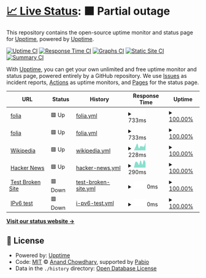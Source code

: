 # [📈 Live Status](https://demo.upptime.js.org): <!--live status--> **🟧 Partial outage**

This repository contains the open-source uptime monitor and status page for [Upptime](https://upptime.js.org), powered by [Upptime](https://github.com/upptime/upptime).

[![Uptime CI](https://github.com/sudeepa14/upptime/workflows/Uptime%20CI/badge.svg)](https://github.com/sudeepa14/upptime/actions?query=workflow%3A%22Uptime+CI%22)
[![Response Time CI](https://github.com/sudeepa14/upptime/workflows/Response%20Time%20CI/badge.svg)](https://github.com/sudeepa14/upptime/actions?query=workflow%3A%22Response+Time+CI%22)
[![Graphs CI](https://github.com/sudeepa14/upptime/workflows/Graphs%20CI/badge.svg)](https://github.com/sudeepa14/upptime/actions?query=workflow%3A%22Graphs+CI%22)
[![Static Site CI](https://github.com/sudeepa14/upptime/workflows/Static%20Site%20CI/badge.svg)](https://github.com/sudeepa14/upptime/actions?query=workflow%3A%22Static+Site+CI%22)
[![Summary CI](https://github.com/sudeepa14/upptime/workflows/Summary%20CI/badge.svg)](https://github.com/sudeepa14/upptime/actions?query=workflow%3A%22Summary+CI%22)

With [Upptime](https://upptime.js.org), you can get your own unlimited and free uptime monitor and status page, powered entirely by a GitHub repository. We use [Issues](https://github.com/upptime/upptime/issues) as incident reports, [Actions](https://github.com/sudeepa14/upptime/actions) as uptime monitors, and [Pages](https://demo.upptime.js.org) for the status page.

<!--start: status pages-->
<!-- This summary is generated by Upptime (https://github.com/upptime/upptime) -->
<!-- Do not edit this manually, your changes will be overwritten -->
<!-- prettier-ignore -->
| URL | Status | History | Response Time | Uptime |
| --- | ------ | ------- | ------------- | ------ |
| <img alt="" src="https://icons.duckduckgo.com/ip3/folia.com.ico" height="13"> [folia](http://folia.com) | 🟩 Up | [folia.yml](https://github.com/Sudeepa14/uptime/commits/HEAD/history/folia.yml) | <details><summary><img alt="Response time graph" src="./graphs/folia/response-time-week.png" height="20"> 733ms</summary><br><a href="https://sudeepa14.github.io/upptime/history/folia"><img alt="Response time 273" src="https://img.shields.io/endpoint?url=https%3A%2F%2Fraw.githubusercontent.com%2FSudeepa14%2Fuptime%2FHEAD%2Fapi%2Ffolia%2Fresponse-time.json"></a><br><a href="https://sudeepa14.github.io/upptime/history/folia"><img alt="24-hour response time 465" src="https://img.shields.io/endpoint?url=https%3A%2F%2Fraw.githubusercontent.com%2FSudeepa14%2Fuptime%2FHEAD%2Fapi%2Ffolia%2Fresponse-time-day.json"></a><br><a href="https://sudeepa14.github.io/upptime/history/folia"><img alt="7-day response time 733" src="https://img.shields.io/endpoint?url=https%3A%2F%2Fraw.githubusercontent.com%2FSudeepa14%2Fuptime%2FHEAD%2Fapi%2Ffolia%2Fresponse-time-week.json"></a><br><a href="https://sudeepa14.github.io/upptime/history/folia"><img alt="30-day response time 557" src="https://img.shields.io/endpoint?url=https%3A%2F%2Fraw.githubusercontent.com%2FSudeepa14%2Fuptime%2FHEAD%2Fapi%2Ffolia%2Fresponse-time-month.json"></a><br><a href="https://sudeepa14.github.io/upptime/history/folia"><img alt="1-year response time 273" src="https://img.shields.io/endpoint?url=https%3A%2F%2Fraw.githubusercontent.com%2FSudeepa14%2Fuptime%2FHEAD%2Fapi%2Ffolia%2Fresponse-time-year.json"></a></details> | <details><summary><a href="https://sudeepa14.github.io/upptime/history/folia">100.00%</a></summary><a href="https://sudeepa14.github.io/upptime/history/folia"><img alt="All-time uptime 99.99%" src="https://img.shields.io/endpoint?url=https%3A%2F%2Fraw.githubusercontent.com%2FSudeepa14%2Fuptime%2FHEAD%2Fapi%2Ffolia%2Fuptime.json"></a><br><a href="https://sudeepa14.github.io/upptime/history/folia"><img alt="24-hour uptime 100.00%" src="https://img.shields.io/endpoint?url=https%3A%2F%2Fraw.githubusercontent.com%2FSudeepa14%2Fuptime%2FHEAD%2Fapi%2Ffolia%2Fuptime-day.json"></a><br><a href="https://sudeepa14.github.io/upptime/history/folia"><img alt="7-day uptime 100.00%" src="https://img.shields.io/endpoint?url=https%3A%2F%2Fraw.githubusercontent.com%2FSudeepa14%2Fuptime%2FHEAD%2Fapi%2Ffolia%2Fuptime-week.json"></a><br><a href="https://sudeepa14.github.io/upptime/history/folia"><img alt="30-day uptime 99.94%" src="https://img.shields.io/endpoint?url=https%3A%2F%2Fraw.githubusercontent.com%2FSudeepa14%2Fuptime%2FHEAD%2Fapi%2Ffolia%2Fuptime-month.json"></a><br><a href="https://sudeepa14.github.io/upptime/history/folia"><img alt="1-year uptime 99.99%" src="https://img.shields.io/endpoint?url=https%3A%2F%2Fraw.githubusercontent.com%2FSudeepa14%2Fuptime%2FHEAD%2Fapi%2Ffolia%2Fuptime-year.json"></a></details>
| <img alt="" src="https://icons.duckduckgo.com/ip3/folia.com.ico" height="13"> [folia](http://folia.com) | 🟩 Up | [folia.yml](https://github.com/Sudeepa14/uptime/commits/HEAD/history/folia.yml) | <details><summary><img alt="Response time graph" src="./graphs/folia/response-time-week.png" height="20"> 733ms</summary><br><a href="https://sudeepa14.github.io/upptime/history/folia"><img alt="Response time 273" src="https://img.shields.io/endpoint?url=https%3A%2F%2Fraw.githubusercontent.com%2FSudeepa14%2Fuptime%2FHEAD%2Fapi%2Ffolia%2Fresponse-time.json"></a><br><a href="https://sudeepa14.github.io/upptime/history/folia"><img alt="24-hour response time 465" src="https://img.shields.io/endpoint?url=https%3A%2F%2Fraw.githubusercontent.com%2FSudeepa14%2Fuptime%2FHEAD%2Fapi%2Ffolia%2Fresponse-time-day.json"></a><br><a href="https://sudeepa14.github.io/upptime/history/folia"><img alt="7-day response time 733" src="https://img.shields.io/endpoint?url=https%3A%2F%2Fraw.githubusercontent.com%2FSudeepa14%2Fuptime%2FHEAD%2Fapi%2Ffolia%2Fresponse-time-week.json"></a><br><a href="https://sudeepa14.github.io/upptime/history/folia"><img alt="30-day response time 557" src="https://img.shields.io/endpoint?url=https%3A%2F%2Fraw.githubusercontent.com%2FSudeepa14%2Fuptime%2FHEAD%2Fapi%2Ffolia%2Fresponse-time-month.json"></a><br><a href="https://sudeepa14.github.io/upptime/history/folia"><img alt="1-year response time 273" src="https://img.shields.io/endpoint?url=https%3A%2F%2Fraw.githubusercontent.com%2FSudeepa14%2Fuptime%2FHEAD%2Fapi%2Ffolia%2Fresponse-time-year.json"></a></details> | <details><summary><a href="https://sudeepa14.github.io/upptime/history/folia">100.00%</a></summary><a href="https://sudeepa14.github.io/upptime/history/folia"><img alt="All-time uptime 99.99%" src="https://img.shields.io/endpoint?url=https%3A%2F%2Fraw.githubusercontent.com%2FSudeepa14%2Fuptime%2FHEAD%2Fapi%2Ffolia%2Fuptime.json"></a><br><a href="https://sudeepa14.github.io/upptime/history/folia"><img alt="24-hour uptime 100.00%" src="https://img.shields.io/endpoint?url=https%3A%2F%2Fraw.githubusercontent.com%2FSudeepa14%2Fuptime%2FHEAD%2Fapi%2Ffolia%2Fuptime-day.json"></a><br><a href="https://sudeepa14.github.io/upptime/history/folia"><img alt="7-day uptime 100.00%" src="https://img.shields.io/endpoint?url=https%3A%2F%2Fraw.githubusercontent.com%2FSudeepa14%2Fuptime%2FHEAD%2Fapi%2Ffolia%2Fuptime-week.json"></a><br><a href="https://sudeepa14.github.io/upptime/history/folia"><img alt="30-day uptime 99.94%" src="https://img.shields.io/endpoint?url=https%3A%2F%2Fraw.githubusercontent.com%2FSudeepa14%2Fuptime%2FHEAD%2Fapi%2Ffolia%2Fuptime-month.json"></a><br><a href="https://sudeepa14.github.io/upptime/history/folia"><img alt="1-year uptime 99.99%" src="https://img.shields.io/endpoint?url=https%3A%2F%2Fraw.githubusercontent.com%2FSudeepa14%2Fuptime%2FHEAD%2Fapi%2Ffolia%2Fuptime-year.json"></a></details>
| <img alt="" src="https://icons.duckduckgo.com/ip3/en.wikipedia.org.ico" height="13"> [Wikipedia](https://en.wikipedia.org) | 🟩 Up | [wikipedia.yml](https://github.com/Sudeepa14/uptime/commits/HEAD/history/wikipedia.yml) | <details><summary><img alt="Response time graph" src="./graphs/wikipedia/response-time-week.png" height="20"> 228ms</summary><br><a href="https://sudeepa14.github.io/upptime/history/wikipedia"><img alt="Response time 188" src="https://img.shields.io/endpoint?url=https%3A%2F%2Fraw.githubusercontent.com%2FSudeepa14%2Fuptime%2FHEAD%2Fapi%2Fwikipedia%2Fresponse-time.json"></a><br><a href="https://sudeepa14.github.io/upptime/history/wikipedia"><img alt="24-hour response time 461" src="https://img.shields.io/endpoint?url=https%3A%2F%2Fraw.githubusercontent.com%2FSudeepa14%2Fuptime%2FHEAD%2Fapi%2Fwikipedia%2Fresponse-time-day.json"></a><br><a href="https://sudeepa14.github.io/upptime/history/wikipedia"><img alt="7-day response time 228" src="https://img.shields.io/endpoint?url=https%3A%2F%2Fraw.githubusercontent.com%2FSudeepa14%2Fuptime%2FHEAD%2Fapi%2Fwikipedia%2Fresponse-time-week.json"></a><br><a href="https://sudeepa14.github.io/upptime/history/wikipedia"><img alt="30-day response time 203" src="https://img.shields.io/endpoint?url=https%3A%2F%2Fraw.githubusercontent.com%2FSudeepa14%2Fuptime%2FHEAD%2Fapi%2Fwikipedia%2Fresponse-time-month.json"></a><br><a href="https://sudeepa14.github.io/upptime/history/wikipedia"><img alt="1-year response time 188" src="https://img.shields.io/endpoint?url=https%3A%2F%2Fraw.githubusercontent.com%2FSudeepa14%2Fuptime%2FHEAD%2Fapi%2Fwikipedia%2Fresponse-time-year.json"></a></details> | <details><summary><a href="https://sudeepa14.github.io/upptime/history/wikipedia">100.00%</a></summary><a href="https://sudeepa14.github.io/upptime/history/wikipedia"><img alt="All-time uptime 100.00%" src="https://img.shields.io/endpoint?url=https%3A%2F%2Fraw.githubusercontent.com%2FSudeepa14%2Fuptime%2FHEAD%2Fapi%2Fwikipedia%2Fuptime.json"></a><br><a href="https://sudeepa14.github.io/upptime/history/wikipedia"><img alt="24-hour uptime 100.00%" src="https://img.shields.io/endpoint?url=https%3A%2F%2Fraw.githubusercontent.com%2FSudeepa14%2Fuptime%2FHEAD%2Fapi%2Fwikipedia%2Fuptime-day.json"></a><br><a href="https://sudeepa14.github.io/upptime/history/wikipedia"><img alt="7-day uptime 100.00%" src="https://img.shields.io/endpoint?url=https%3A%2F%2Fraw.githubusercontent.com%2FSudeepa14%2Fuptime%2FHEAD%2Fapi%2Fwikipedia%2Fuptime-week.json"></a><br><a href="https://sudeepa14.github.io/upptime/history/wikipedia"><img alt="30-day uptime 100.00%" src="https://img.shields.io/endpoint?url=https%3A%2F%2Fraw.githubusercontent.com%2FSudeepa14%2Fuptime%2FHEAD%2Fapi%2Fwikipedia%2Fuptime-month.json"></a><br><a href="https://sudeepa14.github.io/upptime/history/wikipedia"><img alt="1-year uptime 100.00%" src="https://img.shields.io/endpoint?url=https%3A%2F%2Fraw.githubusercontent.com%2FSudeepa14%2Fuptime%2FHEAD%2Fapi%2Fwikipedia%2Fuptime-year.json"></a></details>
| <img alt="" src="https://icons.duckduckgo.com/ip3/news.ycombinator.com.ico" height="13"> [Hacker News](https://news.ycombinator.com) | 🟩 Up | [hacker-news.yml](https://github.com/Sudeepa14/uptime/commits/HEAD/history/hacker-news.yml) | <details><summary><img alt="Response time graph" src="./graphs/hacker-news/response-time-week.png" height="20"> 290ms</summary><br><a href="https://sudeepa14.github.io/upptime/history/hacker-news"><img alt="Response time 314" src="https://img.shields.io/endpoint?url=https%3A%2F%2Fraw.githubusercontent.com%2FSudeepa14%2Fuptime%2FHEAD%2Fapi%2Fhacker-news%2Fresponse-time.json"></a><br><a href="https://sudeepa14.github.io/upptime/history/hacker-news"><img alt="24-hour response time 220" src="https://img.shields.io/endpoint?url=https%3A%2F%2Fraw.githubusercontent.com%2FSudeepa14%2Fuptime%2FHEAD%2Fapi%2Fhacker-news%2Fresponse-time-day.json"></a><br><a href="https://sudeepa14.github.io/upptime/history/hacker-news"><img alt="7-day response time 290" src="https://img.shields.io/endpoint?url=https%3A%2F%2Fraw.githubusercontent.com%2FSudeepa14%2Fuptime%2FHEAD%2Fapi%2Fhacker-news%2Fresponse-time-week.json"></a><br><a href="https://sudeepa14.github.io/upptime/history/hacker-news"><img alt="30-day response time 363" src="https://img.shields.io/endpoint?url=https%3A%2F%2Fraw.githubusercontent.com%2FSudeepa14%2Fuptime%2FHEAD%2Fapi%2Fhacker-news%2Fresponse-time-month.json"></a><br><a href="https://sudeepa14.github.io/upptime/history/hacker-news"><img alt="1-year response time 314" src="https://img.shields.io/endpoint?url=https%3A%2F%2Fraw.githubusercontent.com%2FSudeepa14%2Fuptime%2FHEAD%2Fapi%2Fhacker-news%2Fresponse-time-year.json"></a></details> | <details><summary><a href="https://sudeepa14.github.io/upptime/history/hacker-news">100.00%</a></summary><a href="https://sudeepa14.github.io/upptime/history/hacker-news"><img alt="All-time uptime 100.00%" src="https://img.shields.io/endpoint?url=https%3A%2F%2Fraw.githubusercontent.com%2FSudeepa14%2Fuptime%2FHEAD%2Fapi%2Fhacker-news%2Fuptime.json"></a><br><a href="https://sudeepa14.github.io/upptime/history/hacker-news"><img alt="24-hour uptime 100.00%" src="https://img.shields.io/endpoint?url=https%3A%2F%2Fraw.githubusercontent.com%2FSudeepa14%2Fuptime%2FHEAD%2Fapi%2Fhacker-news%2Fuptime-day.json"></a><br><a href="https://sudeepa14.github.io/upptime/history/hacker-news"><img alt="7-day uptime 100.00%" src="https://img.shields.io/endpoint?url=https%3A%2F%2Fraw.githubusercontent.com%2FSudeepa14%2Fuptime%2FHEAD%2Fapi%2Fhacker-news%2Fuptime-week.json"></a><br><a href="https://sudeepa14.github.io/upptime/history/hacker-news"><img alt="30-day uptime 100.00%" src="https://img.shields.io/endpoint?url=https%3A%2F%2Fraw.githubusercontent.com%2FSudeepa14%2Fuptime%2FHEAD%2Fapi%2Fhacker-news%2Fuptime-month.json"></a><br><a href="https://sudeepa14.github.io/upptime/history/hacker-news"><img alt="1-year uptime 99.98%" src="https://img.shields.io/endpoint?url=https%3A%2F%2Fraw.githubusercontent.com%2FSudeepa14%2Fuptime%2FHEAD%2Fapi%2Fhacker-news%2Fuptime-year.json"></a></details>
| <img alt="" src="https://icons.duckduckgo.com/ip3/thissitedoesnotexist.koj.co.ico" height="13"> [Test Broken Site](https://thissitedoesnotexist.koj.co) | 🟥 Down | [test-broken-site.yml](https://github.com/Sudeepa14/uptime/commits/HEAD/history/test-broken-site.yml) | <details><summary><img alt="Response time graph" src="./graphs/test-broken-site/response-time-week.png" height="20"> 0ms</summary><br><a href="https://sudeepa14.github.io/upptime/history/test-broken-site"><img alt="Response time 0" src="https://img.shields.io/endpoint?url=https%3A%2F%2Fraw.githubusercontent.com%2FSudeepa14%2Fuptime%2FHEAD%2Fapi%2Ftest-broken-site%2Fresponse-time.json"></a><br><a href="https://sudeepa14.github.io/upptime/history/test-broken-site"><img alt="24-hour response time 0" src="https://img.shields.io/endpoint?url=https%3A%2F%2Fraw.githubusercontent.com%2FSudeepa14%2Fuptime%2FHEAD%2Fapi%2Ftest-broken-site%2Fresponse-time-day.json"></a><br><a href="https://sudeepa14.github.io/upptime/history/test-broken-site"><img alt="7-day response time 0" src="https://img.shields.io/endpoint?url=https%3A%2F%2Fraw.githubusercontent.com%2FSudeepa14%2Fuptime%2FHEAD%2Fapi%2Ftest-broken-site%2Fresponse-time-week.json"></a><br><a href="https://sudeepa14.github.io/upptime/history/test-broken-site"><img alt="30-day response time 0" src="https://img.shields.io/endpoint?url=https%3A%2F%2Fraw.githubusercontent.com%2FSudeepa14%2Fuptime%2FHEAD%2Fapi%2Ftest-broken-site%2Fresponse-time-month.json"></a><br><a href="https://sudeepa14.github.io/upptime/history/test-broken-site"><img alt="1-year response time 0" src="https://img.shields.io/endpoint?url=https%3A%2F%2Fraw.githubusercontent.com%2FSudeepa14%2Fuptime%2FHEAD%2Fapi%2Ftest-broken-site%2Fresponse-time-year.json"></a></details> | <details><summary><a href="https://sudeepa14.github.io/upptime/history/test-broken-site">100.00%</a></summary><a href="https://sudeepa14.github.io/upptime/history/test-broken-site"><img alt="All-time uptime 100.00%" src="https://img.shields.io/endpoint?url=https%3A%2F%2Fraw.githubusercontent.com%2FSudeepa14%2Fuptime%2FHEAD%2Fapi%2Ftest-broken-site%2Fuptime.json"></a><br><a href="https://sudeepa14.github.io/upptime/history/test-broken-site"><img alt="24-hour uptime 100.00%" src="https://img.shields.io/endpoint?url=https%3A%2F%2Fraw.githubusercontent.com%2FSudeepa14%2Fuptime%2FHEAD%2Fapi%2Ftest-broken-site%2Fuptime-day.json"></a><br><a href="https://sudeepa14.github.io/upptime/history/test-broken-site"><img alt="7-day uptime 100.00%" src="https://img.shields.io/endpoint?url=https%3A%2F%2Fraw.githubusercontent.com%2FSudeepa14%2Fuptime%2FHEAD%2Fapi%2Ftest-broken-site%2Fuptime-week.json"></a><br><a href="https://sudeepa14.github.io/upptime/history/test-broken-site"><img alt="30-day uptime 100.00%" src="https://img.shields.io/endpoint?url=https%3A%2F%2Fraw.githubusercontent.com%2FSudeepa14%2Fuptime%2FHEAD%2Fapi%2Ftest-broken-site%2Fuptime-month.json"></a><br><a href="https://sudeepa14.github.io/upptime/history/test-broken-site"><img alt="1-year uptime 100.00%" src="https://img.shields.io/endpoint?url=https%3A%2F%2Fraw.githubusercontent.com%2FSudeepa14%2Fuptime%2FHEAD%2Fapi%2Ftest-broken-site%2Fuptime-year.json"></a></details>
| <img alt="" src="https://icons.duckduckgo.com/ip3/null.ico" height="13"> [IPv6 test](forwardemail.net) | 🟥 Down | [i-pv6-test.yml](https://github.com/Sudeepa14/uptime/commits/HEAD/history/i-pv6-test.yml) | <details><summary><img alt="Response time graph" src="./graphs/i-pv6-test/response-time-week.png" height="20"> 0ms</summary><br><a href="https://sudeepa14.github.io/upptime/history/i-pv6-test"><img alt="Response time 0" src="https://img.shields.io/endpoint?url=https%3A%2F%2Fraw.githubusercontent.com%2FSudeepa14%2Fuptime%2FHEAD%2Fapi%2Fi-pv6-test%2Fresponse-time.json"></a><br><a href="https://sudeepa14.github.io/upptime/history/i-pv6-test"><img alt="24-hour response time 0" src="https://img.shields.io/endpoint?url=https%3A%2F%2Fraw.githubusercontent.com%2FSudeepa14%2Fuptime%2FHEAD%2Fapi%2Fi-pv6-test%2Fresponse-time-day.json"></a><br><a href="https://sudeepa14.github.io/upptime/history/i-pv6-test"><img alt="7-day response time 0" src="https://img.shields.io/endpoint?url=https%3A%2F%2Fraw.githubusercontent.com%2FSudeepa14%2Fuptime%2FHEAD%2Fapi%2Fi-pv6-test%2Fresponse-time-week.json"></a><br><a href="https://sudeepa14.github.io/upptime/history/i-pv6-test"><img alt="30-day response time 0" src="https://img.shields.io/endpoint?url=https%3A%2F%2Fraw.githubusercontent.com%2FSudeepa14%2Fuptime%2FHEAD%2Fapi%2Fi-pv6-test%2Fresponse-time-month.json"></a><br><a href="https://sudeepa14.github.io/upptime/history/i-pv6-test"><img alt="1-year response time 0" src="https://img.shields.io/endpoint?url=https%3A%2F%2Fraw.githubusercontent.com%2FSudeepa14%2Fuptime%2FHEAD%2Fapi%2Fi-pv6-test%2Fresponse-time-year.json"></a></details> | <details><summary><a href="https://sudeepa14.github.io/upptime/history/i-pv6-test">100.00%</a></summary><a href="https://sudeepa14.github.io/upptime/history/i-pv6-test"><img alt="All-time uptime 100.00%" src="https://img.shields.io/endpoint?url=https%3A%2F%2Fraw.githubusercontent.com%2FSudeepa14%2Fuptime%2FHEAD%2Fapi%2Fi-pv6-test%2Fuptime.json"></a><br><a href="https://sudeepa14.github.io/upptime/history/i-pv6-test"><img alt="24-hour uptime 100.00%" src="https://img.shields.io/endpoint?url=https%3A%2F%2Fraw.githubusercontent.com%2FSudeepa14%2Fuptime%2FHEAD%2Fapi%2Fi-pv6-test%2Fuptime-day.json"></a><br><a href="https://sudeepa14.github.io/upptime/history/i-pv6-test"><img alt="7-day uptime 100.00%" src="https://img.shields.io/endpoint?url=https%3A%2F%2Fraw.githubusercontent.com%2FSudeepa14%2Fuptime%2FHEAD%2Fapi%2Fi-pv6-test%2Fuptime-week.json"></a><br><a href="https://sudeepa14.github.io/upptime/history/i-pv6-test"><img alt="30-day uptime 100.00%" src="https://img.shields.io/endpoint?url=https%3A%2F%2Fraw.githubusercontent.com%2FSudeepa14%2Fuptime%2FHEAD%2Fapi%2Fi-pv6-test%2Fuptime-month.json"></a><br><a href="https://sudeepa14.github.io/upptime/history/i-pv6-test"><img alt="1-year uptime 100.00%" src="https://img.shields.io/endpoint?url=https%3A%2F%2Fraw.githubusercontent.com%2FSudeepa14%2Fuptime%2FHEAD%2Fapi%2Fi-pv6-test%2Fuptime-year.json"></a></details>

<!--end: status pages-->

[**Visit our status website →**](https://demo.upptime.js.org)

## 📄 License

- Powered by: [Upptime](https://github.com/upptime/upptime)
- Code: [MIT](./LICENSE) © [Anand Chowdhary](https://anandchowdhary.com), supported by [Pabio](https://pabio.com)
- Data in the `./history` directory: [Open Database License](https://opendatacommons.org/licenses/odbl/1-0/)
